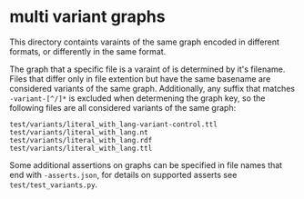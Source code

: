 # multi variant graphs

This directory containts varaints of the same graph encoded in different
formats, or differently in the same format.

The graph that a specific file is a varaint of is determined by it's filename.
Files that differ only in file extention but have the same basename are
considered variants of the same graph. Additionally, any suffix that matches
`-variant-[^/]*` is excluded when determening the graph key, so the following
files are all considered variants of the same graph:

```
test/variants/literal_with_lang-variant-control.ttl
test/variants/literal_with_lang.nt
test/variants/literal_with_lang.rdf
test/variants/literal_with_lang.ttl
```

Some additional assertions on graphs can be specified in file names that end
with `-asserts.json`, for details on supported asserts see
`test/test_variants.py`.
